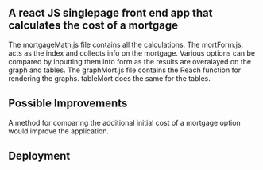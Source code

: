 A react JS singlepage front end app that calculates the cost of a mortgage
------


The mortgageMath.js file contains all the calculations. The mortForm.js, acts as the index and collects info on the mortgage. Various options can be compared by inputting them into form as the results are overalayed on the graph and tables. The graphMort.js file contains the Reach function for rendering the graphs. tableMort does the same for the tables. 


Possible Improvements
------
A method for comparing the additional initial cost of a mortgage option would improve the application. 


Deployment
------

